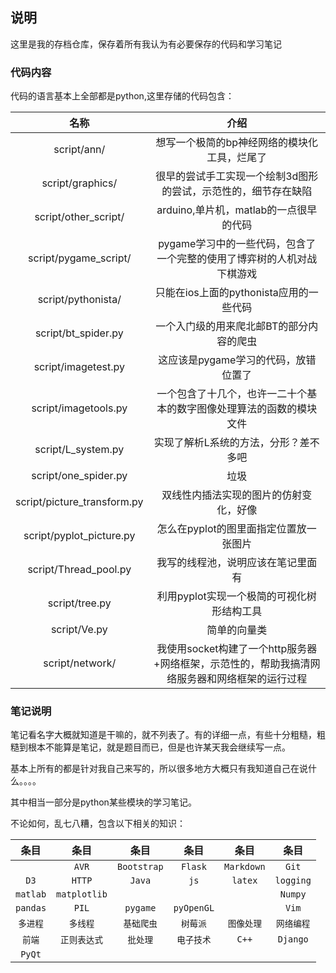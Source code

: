 ## 说明

这里是我的存档仓库，保存着所有我认为有必要保存的代码和学习笔记



### 代码内容

代码的语言基本上全部都是python,这里存储的代码包含：

|             名称              |                    介绍                    |
| :-------------------------: | :--------------------------------------: |
|         script/ann/         |         想写一个极简的bp神经网络的模块化工具，烂尾了          |
|      script/graphics/       |     很早的尝试手工实现一个绘制3d图形的尝试，示范性的，细节存在缺陷     |
|    script/other_script/     |        arduino,单片机，matlab的一点很早的代码        |
|    script/pygame_script/    |  pygame学习中的一些代码，包含了一个完整的使用了博弈树的人机对战下棋游戏  |
|     script/pythonista/      |        只能在ios上面的pythonista应用的一些代码        |
|     script/bt_spider.py     |          一个入门级的用来爬北邮BT的部分内容的爬虫           |
|     script/imagetest.py     |          这应该是pygame学习的代码，放错位置了           |
|    script/imagetools.py     |    一个包含了十几个，也许一二十个基本的数字图像处理算法的函数的模块文件    |
|     script/L_system.py      |           实现了解析L系统的方法，分形？差不多吧            |
|    script/one_spider.py     |                    垃圾                    |
| script/picture_transform.py |           双线性内插法实现的图片的仿射变化，好像            |
|  script/pyplot_picture.py   |          怎么在pyplot的图里面指定位置放一张图片          |
|    script/Thread_pool.py    |            我写的线程池，说明应该在笔记里面有             |
|       script/tree.py        |         利用pyplot实现一个极简的可视化树形结构工具         |
|        script/Ve.py         |                  简单的向量类                  |
|       script/network/       | 我使用socket构建了一个http服务器+网络框架，示范性的，帮助我搞清网络服务器和网络框架的运行过程 |



### 笔记说明

笔记看名字大概就知道是干嘛的，就不列表了。有的详细一点，有些十分粗糙，粗糙到根本不能算是笔记，就是题目而已，但是也许某天我会继续写一点。

基本上所有的都是针对我自己来写的，所以很多地方大概只有我知道自己在说什么。。。。

其中相当一部分是python某些模块的学习笔记。

不论如何，乱七八糟，包含以下相关的知识：

|   条目   |     条目     |    条目     |    条目    |    条目    |    条目    |
| :------: | :----------: | :---------: | :--------: | :--------: | :--------: |
|          |    `AVR`     | `Bootstrap` |  `Flask`   | `Markdown` |   `Git`    |
|   `D3`   |    `HTTP`    |   `Java`    |    `js`    |  `latex`   | `logging`  |
| `matlab` | `matplotlib` |             |            |            |  `Numpy`   |
| `pandas` |    `PIL`     |  `pygame`   | `pyOpenGL` |            |   `Vim`    |
| `多进程` |   `多线程`   | `基础爬虫`  |  `树莓派`  | `图像处理` | `网络编程` |
|  `前端`  | `正则表达式` |  `批处理`   | `电子技术` |   `C++`    |  `Django`  |
|  `PyQt`  |              |             |            |            |            |

